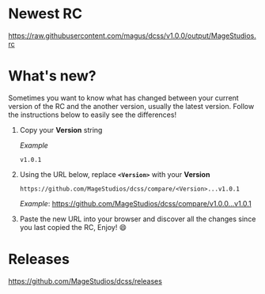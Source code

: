# Newest RC

https://raw.githubusercontent.com/magus/dcss/v1.0.0/output/MageStudios.rc

# What's new?

Sometimes you want to know what has changed between your current version
of the RC and the another version, usually the latest version.
Follow the instructions below to easily see the differences!

1. Copy your **Version** string

    _Example_
    ```
    v1.0.1
    ```

1. Using the URL below, replace **`<Version>`** with your **Version**

    ```
    https://github.com/MageStudios/dcss/compare/<Version>...v1.0.1
    ```
    _Example_: https://github.com/MageStudios/dcss/compare/v1.0.0...v1.0.1

1. Paste the new URL into your browser and discover all the changes since you last copied the RC, Enjoy! 😄


# Releases

https://github.com/MageStudios/dcss/releases

